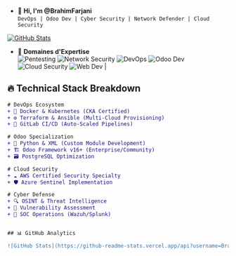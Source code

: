 - 👋 **Hi, I'm @BrahimFarjani**  
  `DevOps | Odoo Dev | Cyber Security | Network Defender | Cloud Security`

[![GitHub Stats](https://github-readme-stats.vercel.app/api?username=BrahimFarjani&show_icons=true&theme=radical)](https://github.com/BrahimFarjani)

- 🔭 **Domaines d'Expertise**  
  ![Pentesting](https://img.shields.io/badge/-PenTesting-0077B5?style=flat&logo=linux&logoColor=white)
  ![Network Security](https://img.shields.io/badge/-Network_Security-000000?style=flat&logo=cisco&logoColor=white)
  ![DevOps](https://img.shields.io/badge/-DevOps-0077B5?style=flat&logo=kubernetes&logoColor=white)
  ![Odoo Dev](https://img.shields.io/badge/-Odoo_Development-000000?style=flat&logo=odoo&logoColor=white)
  ![Cloud Security](https://img.shields.io/badge/-Cloud_Security-0077B5?style=flat&logo=aws&logoColor=white)
  ![Web Dev](https://img.shields.io/badge/-Web_Development-000000?style=flat&logo=html5&logoColor=white)
                                                  |

## 🔥 **Technical Stack Breakdown**

```diff
# DevOps Ecosystem
+ 🐳 Docker & Kubernetes (CKA Certified)
+ ⚙️ Terraform & Ansible (Multi-Cloud Provisioning)
+ 🔄 GitLab CI/CD (Auto-Scaled Pipelines)

# Odoo Specialization
+ 🐍 Python & XML (Custom Module Development)
+ 🏗️ Odoo Framework v16+ (Enterprise/Community)
+ 🗃️ PostgreSQL Optimization

# Cloud Security
+ ☁️ AWS Certified Security Specialty
+ 🛡️ Azure Sentinel Implementation

# Cyber Defense
+ 🔍 OSINT & Threat Intelligence
+ 💉 Vulnerability Assessment
+ 🚨 SOC Operations (Wazuh/Splunk)


## 📊 GitHub Analytics

![GitHub Stats](https://github-readme-stats.vercel.app/api?username=BrahimFarjani&show_icons=true&theme=gruvbox)
